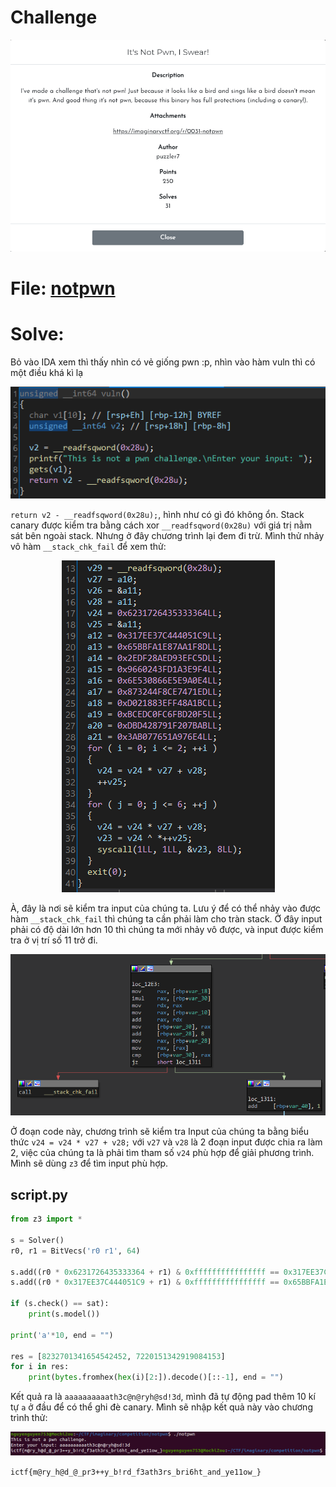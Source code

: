 # Challenge

<p align="center">
  <img src="./Image/np0.png" alt="Entry point"/>
</p>

# File: [notpwn](./notpwn)

# Solve:

Bỏ vào IDA xem thì thấy nhìn có vẻ giống pwn :p, nhìn vào hàm vuln thì có một điều khá kì lạ

<p align="center">
  <img src="./Image/np1.png" alt="Entry point"/>
</p>

`return v2 - __readfsqword(0x28u);`, hình như có gì đó không ổn. Stack canary được kiểm tra bằng cách xor `__readfsqword(0x28u)`  với giá trị nằm sát bên ngoài stack. Nhưng ở đây chương trình lại đem đi trừ. Mình thử nhảy vô hàm `__stack_chk_fail` để xem thử:

<p align="center">
  <img src="./Image/np2.png" alt="Entry point"/>
</p>

À, đây là nơi sẽ kiểm tra input của chúng ta. Lưu ý để có thể nhảy vào được hàm `__stack_chk_fail` thì chúng ta cần phải làm cho tràn stack. Ở đây input phải có độ dài lớn hơn 10 thì chúng ta mới nhảy vô được, và input được kiểm tra ở vị trí số 11 trở đi.  

<p align="center">
  <img src="./Image/np3.png" alt="Entry point"/>
</p>

Ở đoạn code này, chương trình sẽ kiểm tra Input của chúng ta bằng biểu thức `v24 = v24 * v27 + v28;` với `v27` và `v28` là 2 đoạn input được chia ra làm 2, việc của chúng ta là phải tìm tham số `v24` phù hợp để giải phương trình. Mình sẽ dùng `z3` để tìm input phù hợp.

## script.py
```python
from z3 import *

s = Solver()
r0, r1 = BitVecs('r0 r1', 64)

s.add((r0 * 0x6231726435333364 + r1) & 0xffffffffffffffff == 0x317EE37C444051C9)
s.add((r0 * 0x317EE37C444051C9 + r1) & 0xffffffffffffffff == 0x65BBFA1E87AA1F8D)

if (s.check() == sat):
	print(s.model())

print('a'*10, end = "")

res = [8232701341654542452, 7220151342919084153]
for i in res:
	print(bytes.fromhex(hex(i)[2:]).decode()[::-1], end = "")
```

Kết quả ra là `aaaaaaaaaath3c@n@ryh@sd!3d`, mình đã tự động pad thêm 10 kí tự `a` ở đầu để có thể ghi đè canary. Mình sẽ nhập kết quả này vào chương trình thử:

<p align="center">
  <img src="./Image/np4.png" alt="Entry point"/>
</p>

`ictf{m@ry_h@d_@_pr3++y_b!rd_f3ath3rs_bri6ht_and_ye11ow_}`